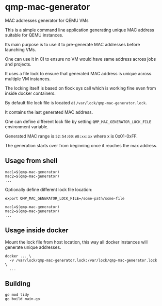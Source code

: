 # qmp-mac-generator

MAC addresses generator for QEMU VMs

This is a simple command line application generating unique MAC address suitable for QEMU instances.

Its main purpose is to use it to pre-generate MAC addresses before launching VMs.

One can use it in CI to ensure no VM would have same address across jobs and projects.

It uses a file lock to ensure that generated MAC address is unique across multiple VM instances.

The locking itself is based on flock sys call which is working fine even from inside docker containers.

By default file lock file is located at `/var/lock/qmp-mac-generator.lock`.

It contains the last generated MAC address.

One can define different lock file by setting `QMP_MAC_GENERATOR_LOCK_FILE` environment variable.

Generated MAC range is `52:54:00:AB:xx:xx` where x is 0x01-0xFF.

The generation starts over from beginning once it reaches the max address.

## Usage from shell

```shell
mac1=$(qmp-mac-generator)
mac2=$(qmp-mac-generator)
...
```

Optionally define different lock file location:

```shell
export QMP_MAC_GENERATOR_LOCK_FILE=/some-path/some-file

mac1=$(qmp-mac-generator)
mac2=$(qmp-mac-generator)
...
```

## Usage inside docker

Mount the lock file from host location, this way all docker instances will generate unique addresses.

```shell
docker ... \
  -v /var/lock/qmp-mac-generator.lock:/var/lock/qmp-mac-generator.lock \
  ...
```

## Building

```shell
go mod tidy
go build main.go
```
